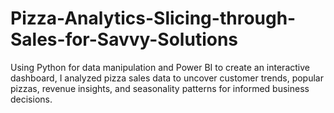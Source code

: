 # Pizza-Analytics-Slicing-through-Sales-for-Savvy-Solutions
Using Python for data manipulation and Power BI to create an interactive dashboard, I analyzed pizza sales data to uncover customer trends, popular pizzas, revenue insights, and seasonality patterns for informed business decisions.
